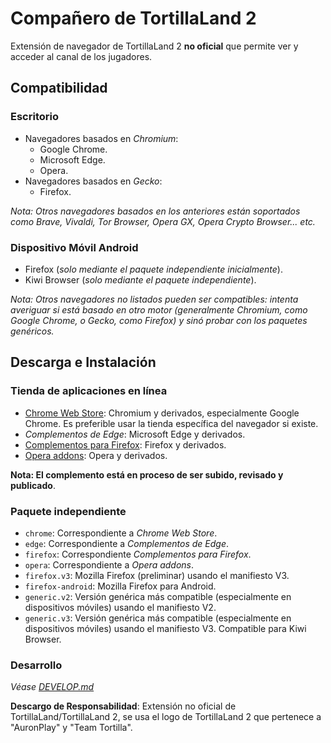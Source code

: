 # Compañero de TortillaLand 2

Extensión de navegador de TortillaLand 2 **no oficial** que permite ver y acceder al canal de los jugadores.

## Compatibilidad

### Escritorio

* Navegadores basados en *Chromium*:
  * Google Chrome.
  * Microsoft Edge.
  * Opera.
* Navegadores basados en *Gecko*:
  * Firefox.

*Nota: Otros navegadores basados en los anteriores están soportados como Brave, Vivaldi, Tor Browser, Opera GX, Opera Crypto Browser... etc.*

### Dispositivo Móvil Android

* Firefox (*solo mediante el paquete independiente inicialmente*).
* Kiwi Browser (*solo mediante el paquete independiente*).

*Nota: Otros navegadores no listados pueden ser compatibles: intenta averiguar si está basado en otro motor (generalmente Chromium, como Google Chrome, o Gecko, como Firefox) y sinó probar con los paquetes genéricos.*

## Descarga e Instalación

### Tienda de aplicaciones en línea

* [Chrome Web Store](https://chrome.google.com/webstore/detail/gkenadplonllfndfpcdfblfjhdeifjbm): Chromium y derivados, especialmente Google Chrome. Es preferible usar la tienda específica del navegador si existe.
* *Complementos de Edge*: Microsoft Edge y derivados.
* [Complementos para Firefox](https://addons.mozilla.org/firefox/addon/compañero-de-tortillaland-2/): Firefox y derivados.
* [Opera addons](https://addons.opera.com/extensions/details/companero-de-tortillaland-2/): Opera y derivados.

**Nota: El complemento está en proceso de ser subido, revisado y publicado**.

### Paquete independiente

* `chrome`: Correspondiente a *Chrome Web Store*.
* `edge`: Correspondiente a *Complementos de Edge*.
* `firefox`: Correspondiente *Complementos para Firefox*.
* `opera`: Correspondiente a *Opera addons*.
* `firefox.v3`: Mozilla Firefox (preliminar) usando el manifiesto V3.
* `firefox-android`: Mozilla Firefox para Android.
* `generic.v2`: Versión genérica más compatible (especialmente en dispositivos móviles) usando el manifiesto V2.
* `generic.v3`: Versión genérica más compatible (especialmente en dispositivos móviles) usando el manifiesto V3. Compatible para Kiwi Browser.

### Desarrollo

*Véase [DEVELOP.md](DEVELOP.md)*

**Descargo de Responsabilidad**: Extensión no oficial de TortillaLand/TortillaLand 2, se usa el logo de TortillaLand 2 que pertenece a "AuronPlay" y "Team Tortilla".